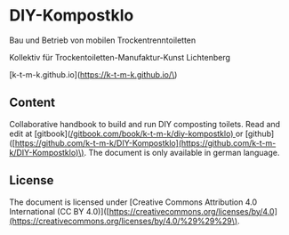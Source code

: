 # DIY-Kompostklo

Bau und Betrieb von mobilen Trockentrenntoiletten

Kollektiv für Trockentoiletten-Manufaktur-Kunst Lichtenberg

[k-t-m-k.github.io](https://k-t-m-k.github.io/\)

## Content

Collaborative handbook to build and run DIY composting toilets. Read and edit at \[gitbook\]\([/gitbook.com/book/k-t-m-k/diy-kompostklo\) ](/gitbook.com/book/k-t-m-k/diy-kompostklo )or \[github\]\([https://github.com/k-t-m-k/DIY-Kompostklo](https://github.com/k-t-m-k/DIY-Kompostklo)\). The document is only available in german language.

## License

The document is licensed under \[Creative Commons Attribution 4.0 International \(CC BY 4.0\)\]\([https://creativecommons.org/licenses/by/4.0](https://creativecommons.org/licenses/by/4.0/%29%29%29\).

